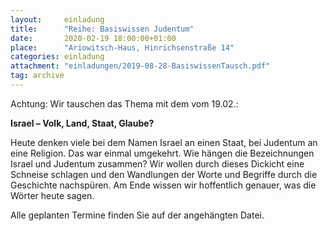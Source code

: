 ```yaml
---
layout:     einladung
title:      "Reihe: Basiswissen Judentum"
date:       2020-02-19 18:00:00+01:00
place:      "Ariowitsch-Haus, Hinrichsenstraße 14"
categories: einladung
attachment: "einladungen/2019-08-28-BasiswissenTausch.pdf"
tag: archive
---
```


<span class="highlight"> Achtung: Wir tauschen das Thema mit dem vom 19.02.: </span>

**Israel – Volk, Land, Staat, Glaube?**

Heute denken viele bei dem Namen Israel an einen Staat, bei Judentum an eine Religion. Das war einmal umgekehrt. Wie hängen die Bezeichnungen Israel und Judentum zusammen?
Wir wollen durch dieses Dickicht eine Schneise schlagen und den Wandlungen der Worte und Begriffe durch die Geschichte nachspüren. Am Ende wissen wir hoffentlich genauer, was die Wörter heute sagen.

Alle geplanten Termine finden Sie auf der angehängten Datei.
